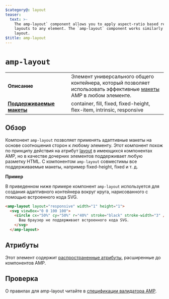 ```yaml
---
$category@: layout
teaser:
  text: >-
    The amp-layout` component allows you to apply aspect-ratio based responsive
    layouts to any element. The `amp-layout` component works similarly to the
    layout.
$title: amp-layout
---
```



<!--
       Copyright 2016 The AMP HTML Authors. All Rights Reserved.

       Licensed under the Apache License, Version 2.0 (the "License");
     you may not use this file except in compliance with the License.
     You may obtain a copy of the License at

     http://www.apache.org/licenses/LICENSE-2.0

     Unless required by applicable law or agreed to in writing, software
     distributed under the License is distributed on an "AS-IS" BASIS,
     WITHOUT WARRANTIES OR CONDITIONS OF ANY KIND, either express or implied.
     See the License for the specific language governing permissions and
     limitations under the License.
-->

# <a name="amp-layout"></a> `amp-layout`

<table>
  <tr>
    <td width="40%"><strong>Описание</strong></td>
    <td>Элемент универсального общего контейнера, который позволяет использовать эффективные <a href="../../../documentation/guides-and-tutorials/develop/style_and_layout/control_layout.md#the-layout-attribute">макеты</a> AMP в любом элементе.</td>
  </tr>
  <tr>
    <td class="col-fourty"><strong><a href="../../../documentation/guides-and-tutorials/develop/style_and_layout/control_layout.md">Поддерживаемые макеты</a></strong></td>
    <td>container, fill, fixed, fixed-height, flex-item, intrinsic, responsive</td>
  </tr>
</table>

## Обзор

Компонент `amp-layout` позволяет применять адаптивные макеты на основе соотношения сторон к любому элементу. Этот компонент похож по принципу действия на атрибут [layout](../../../documentation/guides-and-tutorials/develop/style_and_layout/control_layout.md#the-layout-attribute) в имеющихся компонентах AMP, но в качестве дочерних элементов поддерживает любую разметку HTML. С компонентом `amp-layout` совместимы все поддерживаемые макеты, например fixed-height, fixed и т. д.

**Пример**

В приведенном ниже примере компонент `amp-layout` используется для создания адаптивного контейнера вокруг круга, нарисованного с помощью встроенного кода SVG.

```html
<amp-layout layout="responsive" width="1" height="1">
  <svg viewBox="0 0 100 100">
    <circle cx="50%" cy="50%" r="40%" stroke="black" stroke-width="3" />
      Ваш браузер не поддерживает встроенного кода SVG.
    </svg>
  </amp-layout>
```

## Атрибуты

Этот элемент содержит [распространенные атрибуты](../../../documentation/guides-and-tutorials/learn/common_attributes.md), расширенные до компонентов AMP.

## Проверка

О правилах для amp-layout читайте в [спецификации валидатора AMP](https://github.com/ampproject/amphtml/blob/master/validator/validator-main.protoascii).
